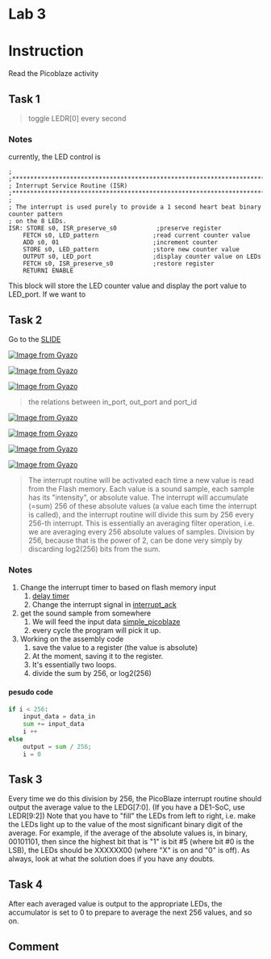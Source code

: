 Lab 3
==
# Instruction
Read the Picoblaze activity
## Task 1
> toggle LEDR[0] every second

### Notes
currently, the LED control is 
```.text
;
;**************************************************************************************
; Interrupt Service Routine (ISR)
;**************************************************************************************
;
; The interrupt is used purely to provide a 1 second heart beat binary counter pattern
; on the 8 LEDs.
ISR: STORE s0, ISR_preserve_s0           ;preserve register
    FETCH s0, LED_pattern               ;read current counter value
    ADD s0, 01                          ;increment counter
    STORE s0, LED_pattern               ;store new counter value
    OUTPUT s0, LED_port                 ;display counter value on LEDs
    FETCH s0, ISR_preserve_s0           ;restore register
    RETURNI ENABLE
```
This block will store the LED counter value and display the port value to LED_port. If we want to 



## Task 2
Go to the [SLIDE](https://drive.google.com/file/d/0By2-dmbuBCMTTXJoazZ1VHA3RkU/view)

[![Image from Gyazo](https://i.gyazo.com/841ca1fb3565fa0aeee9de2ab6d83c2c.png)](https://gyazo.com/841ca1fb3565fa0aeee9de2ab6d83c2c)

[![Image from Gyazo](https://i.gyazo.com/a0b46d4a4ddf8af9243e8d836d89609c.png)](https://gyazo.com/a0b46d4a4ddf8af9243e8d836d89609c)

[![Image from Gyazo](https://i.gyazo.com/d08323bf514577ff4b99af24c8dc4c7a.png)](https://gyazo.com/d08323bf514577ff4b99af24c8dc4c7a)
> the relations between in_port, out_port and port_id

[![Image from Gyazo](https://i.gyazo.com/53403ad860d113757d6c8d4c54eec3c4.png)](https://gyazo.com/53403ad860d113757d6c8d4c54eec3c4)

[![Image from Gyazo](https://i.gyazo.com/b0699ba2c12414d1281cba27e6a5a1b4.png)](https://gyazo.com/b0699ba2c12414d1281cba27e6a5a1b4)

[![Image from Gyazo](https://i.gyazo.com/0425bf1b6aa7bbbe0ea3e48ae5213d52.png)](https://gyazo.com/0425bf1b6aa7bbbe0ea3e48ae5213d52)

[![Image from Gyazo](https://i.gyazo.com/c0b97ee53bc3b2a32d2545b8a9aa1ede.png)](https://gyazo.com/c0b97ee53bc3b2a32d2545b8a9aa1ede)

> The interrupt routine will be activated each time a new
value is read from the Flash memory. Each value is a
sound sample, each sample has its "intensity", or
absolute value. The interrupt will accumulate (=sum) 256
of these absolute values (a value each time the
interrupt is called), and the interrupt routine will
divide this sum by 256 every 256-th interrupt. This is
essentially an averaging filter operation, i.e. we are
averaging every 256 absolute values of samples. Division
by 256, because that is the power of 2, can be done very
simply by discarding log2(256) bits from the sum.

### Notes
1. Change the interrupt timer to based on flash memory input
   1. [delay timer](../pracPICO_task2.psm#398)
   2. Change the interrupt signal in [interrupt_ack](simple_picobalze.v#101)
3. get the sound sample from somewhere
   1. We will feed the input data [simple_picoblaze](./simple_ipod_solution.v#L293)
   2. every cycle the program will pick it up.
4. Working on the assembly code
   1. save the value to a register (the value is absolute)
   2. At the moment, saving it to the register. 
   3. It's essentially two loops. 
   4. divide the sum by 256, or log2(256)
#### pesudo code
```python
if i < 256:
    input_data = data_in
    sum += input_data
    i ++
else
    output = sum / 256;
    i = 0
```

## Task 3
Every time we do this division by 256, the PicoBlaze
interrupt routine should output the average value to
the LEDG[7:0]. (If you have a DE1-SoC, use LEDR[9:2])
Note that you have to "fill" the LEDs from left to
right, i.e. make the LEDs light up to the value of the
most significant binary digit of the average. For
example, if the average of the absolute values is, in
binary, 00101101, then since the highest bit that is "1"
is bit #5 (where bit #0 is the LSB), the LEDs should be
XXXXXX00 (where "X" is on and "0" is off). As always,
look at what the solution does if you have any doubts.

## Task 4
After each averaged value is output to the appropriate
LEDs, the accumulator is set to 0 to prepare to average
the next 256 values, and so on.

## Comment
